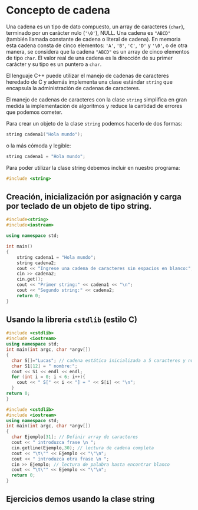 # Concepto de cadena
Una cadena es un tipo de dato compuesto, un array de caracteres (`char`), terminado por un carácter nulo (`'\0'`), NULL. Una cadena es `"ABCD"` (también llamada constante de cadena o literal de cadena). En memoria esta cadena consta de cinco elementos: `'A'`, `'B'`, `'C'`, `'D'` y `'\0'`, o de otra manera, se considera que la cadena `"ABCD"` es un array de cinco elementos de tipo `char`. El valor real de una cadena es la dirección de su primer carácter y su tipo es un puntero a `char`.

El lenguaje C++ puede utilizar el manejo de cadenas de caracteres heredado de C y además implementa una clase estándar `string` que encapsula la administración de cadenas de caracteres.

El manejo de cadenas de caracteres con la clase `string` simplifica en gran medida la implementación de algoritmos y reduce la cantidad de errores que podemos cometer.

Para crear un objeto de la clase `string` podemos hacerlo de dos formas:

```cpp
string cadena1("Hola mundo");
```
o la más cómoda y legible:
```cpp
string cadena1 = "Hola mundo";
```
Para poder utilizar la clase string debemos incluir en nuestro programa:
```cpp
#include <string>
```
## Creación, inicialización por asignación y carga por teclado de un objeto de tipo string. 
```cpp
#include<string>
#include<iostream>

using namespace std;

int main()
{
    string cadena1 = "Hola mundo";
    string cadena2;
    cout << "Ingrese una cadena de caracteres sin espacios en blanco:";
    cin >> cadena2;
    cin.get();
    cout << "Primer string:" << cadena1 << "\n";
    cout << "Segundo string:" << cadena2;
    return 0;
}
```
## Usando la libreria `cstdlib` (estilo C)
```cpp
#include <cstdlib>
#include <iostream>
using namespace std;
int main(int argc, char *argv[])
{
  char S[]="Lucas"; // cadena estática inicializada a 5 caracteres y nulo
  char S1[12] = " nombre:";
  cout << S1 << endl << endl;
  for (int i = 0; i < 6; i++){
    cout << " S[" << i << "] = " << S[i] << "\n";
  }
return 0;
}
```
```cpp
#include <cstdlib>
#include <iostream>
using namespace std;
int main(int argc, char *argv[])
{
  char Ejemplo[31]; // Definir array de caracteres
  cout << " introduzca frase \n ";
  cin.getline(Ejemplo,30); // lectura de cadena completa
  cout << "\t\"" << Ejemplo << "\"\n";
  cout << " introduzca otra frase \n ";
  cin >> Ejemplo; // lectura de palabra hasta encontrar blanco
  cout << "\t\"" << Ejemplo << "\"\n";
  return 0;
}
```
## Ejercicios demos usando la clase string


